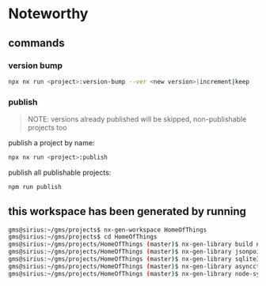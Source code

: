 # Noteworthy

## commands

### version bump

```bash
npx nx run <project>:version-bump --ver <new version>|increment|keep
```

### publish

> NOTE: versions already published will be skipped, non-publishable projects too

publish a project by name:

```bash
npx nx run <project>:publish
```

publish all publishable projects:

```bash
npm run publish
```

## this workspace has been generated by running

```bash
gms@sirius:~/gms/projects$ nx-gen-workspace HomeOfThings
gms@sirius:~/gms/projects$ cd HomeOfThings
gms@sirius:~/gms/projects/HomeOfThings (master)$ nx-gen-library build node DIR=build ORG=none
gms@sirius:~/gms/projects/HomeOfThings (master)$ nx-gen-library jsonpointerx js ORG=none
gms@sirius:~/gms/projects/HomeOfThings (master)$ nx-gen-library sqlite3orm node ORG=none
gms@sirius:~/gms/projects/HomeOfThings (master)$ nx-gen-library asyncctx node ORG=none
gms@sirius:~/gms/projects/HomeOfThings (master)$ nx-gen-library node-sys node
```
